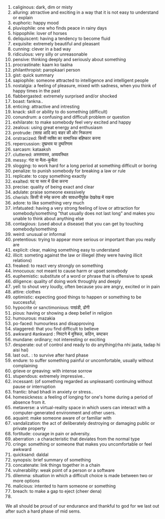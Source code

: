 1.   caliginous: dark, dim or misty
2.  alluring: atrractive and exciting in a way that it is not easy to understand or explain
3.  euphoric: happy mood
4.  pluviophile: one who finds peace in rainy days
5.  hippophile: lover of horses
6.  deliquiscent: having a tendency to become fluid
7.  exquisite: extremely beautiful and pleasant
8.  cunning: clever in a bad way
9.  ridiculous: very silly or unreasonable
10.  pensive: thinking deeply and seriously about something
11.  procrastinate: kaam ko taalna
12.  philanthropist: paropkaari person
13.  gist: quick summary
14.  sapiophile: someone attracted to intelligence and intelligent people
15.  nostalgia: a feeling of pleasure, mixed with sadness, when you think of happy times in the past
16.  flabbergasted: extremely surprised and/or shocked
17.  boast: fankna..
18.  enticing: attractive and intresting
19.  knack: skill or ability to do something (difficult)
20.  conundrum: a confusing and difficult problem or question
21.  exhilarate: to make somebody feel very excited and happy
22.  zealous: using great energy and enthusiasm
23.  protrude: (सतह आदि का) बाहर की ओर निकलना
24.  orstracized: किसी व्यक्ति का सामाजिक बहिष्‍कार करना
25.  repercussion: दुष्‍प्रभाव या दुष्‍परिणाम
26.  sarcasm: kataaksh
27.  cluttered: अस्‍तव्‍यस्‍त, अव्‍यवस्थित
28.  messy: गंदा या मैला-कुचैला
29.  slogging: to work hard for a long period at something difficult or boring
30.  penalize: to punish somebody for breaking a law or rule
31.  replicate: to copy something exactly
32.  exalted: पद या स्‍तर में ऊँचा करना
33.  precise: quality of being exact and clear
34.  adulate: praise someone exessively
35.  cherish: किसी से स्‍नेह करना और सावधानीपूर्वक देखरेख में रखना
36.  adore: to like something very much
37.  infatuated: having a very strong feeling of love or attraction for somebody/something "that usually does not last long" and makes you unable to think about anything else
38.  contagious: (used about a disease) that you can get by touching somebody/something
39.  weird: unusual or informal
40.  pretentious: trying to appear more serious or important than you really are
41.  explicit: clear, making something easy to understand
42.  illicit: someting against the law or illiegel (they were having illicit relations)
43.  freaked: to react very strongly on something
44.  innocuous: not meant to cause harm or upset somebody
45.  euphemistic: substitute of a word or phrase that is offensive to speak
46.  diligence: quality of doing work throughly and deeply
47.  yell: to shout very loudly, often because you are angry, excited or in pain
48.  attire: clothes
49. optimistic: expecting good things to happen or something to be successful;
50. hypocrite or sanctimonious:  पाखंडी, ढोंगी
51.  pious: having or showing a deep belief in religion
52.  humourous: mazakia
53.  po-faced: humourless and disapproving
54.  staggered: that you find difficult to believe
55.  awkward #ankward : निपटने में मुश्किल, कठिन, कष्‍टकर
56.  mundane: ordinary; not interesting or exciting
57.  desperate: out of control and ready to do anything(rha nhi jaata, tadap hi aisi hai)
58.  last out.. : to survive after hard phase
59.  endure: to suffer something painful or uncomfortable, usually without complaining
60.  grieve or greaving: with intense sorrow
61.  stupendous: extremely impressive..
62.  incessant: (of something regarded as unpleasant) continuing without pause or interruption
63.  frantic: bhad bhadi in anxiety or stress..
64.  homesickness: a feeling of longing for one's home during a period of absence from it.
65.  metaverse: a virtual-reality space in which users can interact with a computer-generated environment and other users.
66.  aquaint: make someone aware of or familiar with
67.  vandalization: the act of deliberately destroying or damaging public or private property
68.  fortitude: courage in pain or adversity.
69.  aberration : a characteristic that deviates from the normal type
70.  cringe: something or someone that makes you uncomfortable or feel awkward
71.  quicksand: daldal
72.  synopsis: brief summary of something
73.   concatenate: link things together in a chain
74.  vulnerability: weak point of a person or a software
75.  dilemma: situation in which a difficult choice is made between two or more options
76.  malicious: intented to harm someone or something
77.  breach: to make a gap to eject (cheer dena)
78. 


We all should be proud of our endurance and thankful to god for we last out after such a hard phase of mid sems.